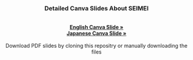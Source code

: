 <!-- Improved compatibility of back to top link: See: https://github.com/othneildrew/Best-README-Template/pull/73 -->
<a id="readme-top"></a>
<!--
*** https://github.com/othneildrew/Best-README-Template/blob/main/BLANK_README.md
*** Thanks for checking out the Best-README-Template. If you have a suggestion
*** that would make this better, please fork the repo and create a pull request
*** or simply open an issue with the tag "enhancement".
*** Don't forget to give the project a star!
*** Thanks again! Now go create something AMAZING! :D
-->

<!-- PROJECT LOGO -->
<br />
<div align="center">
  <h3 align="center">Detailed Canva Slides About SEIMEI</h3>
  <p align="center">
    <br />
    <a href="https://kyotoai-research2503.my.canva.site/en"><strong>English Canva Slide »</strong></a>
    <br />
    <a href="https://kyotoai-research2503.my.canva.site/ja"><strong>Japanese Canva Slide »</strong></a>
    <br />
    <br />
    Download PDF slides by cloning this repositry or manually downloading the files
  </p>
</div>

